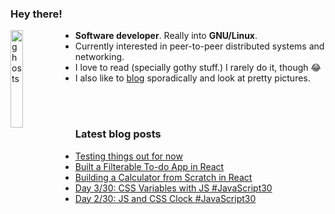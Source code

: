 ### Hey there!
<img width="20%" align="left" alt="ghosts" src="https://i.imgur.com/aPSRhiw.png" />

- **Software developer**. Really into **GNU/Linux**.
- Currently interested in peer-to-peer distributed systems and networking.
- I love to read (specially gothy stuff.) I rarely do it, though 😂
- I also like to [blog](https://yasledesma.bearblog.dev/) sporadically and look at pretty pictures.

</br>
</br>

### Latest blog posts
<!-- BLOG-POST-LIST:START -->
- [Testing things out for now](https://yasledesma.bearblog.dev/testing-things-out-for-now/)
- [Built a Filterable To-do App in React](https://yasledesma.bearblog.dev/built-a-filterable-to-do-app-in-react/)
- [Building a Calculator from Scratch in React](https://yasledesma.bearblog.dev/building-a-calculator-from-scratch-in-react-js/)
- [Day 3/30: CSS Variables with JS #JavaScript30](https://yasledesma.bearblog.dev/day-330-css-variables-with-js-javascript30/)
- [Day 2/30: JS and CSS Clock #JavaScript30](https://yasledesma.bearblog.dev/day-230-js-and-css-clock-javascript30/)
<!-- BLOG-POST-LIST:END -->
